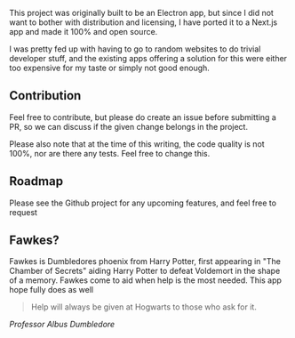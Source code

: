 This project was originally built to be an Electron app, but since I did not want to bother with distribution and licensing, I have ported it to a Next.js app and made it 100% and open source. 

I was pretty fed up with having to go to random websites to do trivial developer stuff, and the existing apps offering a solution for this were either too expensive for my taste or simply not good enough. 

## Contribution
Feel free to contribute, but please do create an issue before submitting a PR, so we can discuss if the given change belongs in the project.

Please also note that at the time of this writing, the code quality is not 100%, nor are there any tests. Feel free to change this.

## Roadmap
Please see the Github project for any upcoming features, and feel free to request

## Fawkes?
Fawkes is Dumbledores phoenix from Harry Potter, first appearing in "The Chamber of Secrets" aiding Harry Potter to defeat Voldemort in the shape of a memory. Fawkes come to aid when help is the most needed. This app hope fully does as well

> Help will always be given at Hogwarts to those who ask for it.

_Professor Albus Dumbledore_
